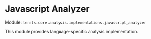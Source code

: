 # Javascript Analyzer

Module: `tenets.core.analysis.implementations.javascript_analyzer`

This module provides language-specific analysis implementation.

